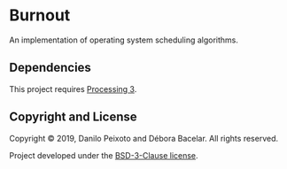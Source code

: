 # Burnout
An implementation of operating system scheduling algorithms.

Dependencies
------------
This project requires [Processing 3](https://processing.org).

Copyright and License
---------------------
Copyright &copy; 2019, Danilo Peixoto and Débora Bacelar. All rights reserved.

Project developed under the [BSD-3-Clause license](LICENSE).